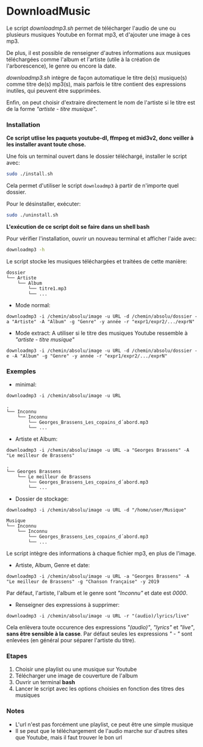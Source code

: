 # DownloadMusic
Le script *downloadmp3.sh* permet de télécharger l'audio de une ou plusieurs musiques Youtube en format mp3, et d'ajouter une image à ces mp3. 

De plus, il est possible de renseigner d'autres informations aux musiques téléchargées comme l'album et l'artiste (utile à la création de l'arborescence), le genre ou encore la date.

*downloadmp3.sh* intègre de façon automatique le titre de(s) musique(s) comme titre de(s) mp3(s), mais parfois le titre contient des expressions inutiles, qui peuvent être supprimées.

Enfin, on peut choisir d'extraire directement le nom de l'artiste si le titre est de la forme *"artiste - titre musique"*.

### Installation

**Ce script utlise les paquets youtube-dl, ffmpeg et mid3v2, donc veiller à les installer avant toute chose.**

Une fois un terminal ouvert dans le dossier téléchargé, installer le script avec:
```bash
sudo ./install.sh
```
Cela permet d'utiliser le script `downloadmp3` à partir de n'importe quel dossier.

Pour le désinstaller, exécuter:
```bash
sudo ./uninstall.sh
```

**L'exécution de ce script doit se faire dans un shell bash**

Pour vérifier l'installation, ouvrir un nouveau terminal et afficher l'aide avec:
```bash
downloadmp3 -h
```
Le script stocke les musiques téléchargées et traitées de cette manière:
```
dossier
└── Artiste
    └── Album
        └── titre1.mp3
        └── ...       
```

- Mode normal:

`downloadmp3 -i /chemin/absolu/image -u URL -d /chemin/absolu/dossier -a "Artiste" -A "Album" -g "Genre" -y année -r "expr1/expr2/.../exprN"`

- Mode extract: A utiliser si le titre des musiques Youtube ressemble à *"artiste - titre musique"*

`downloadmp3 -i /chemin/absolu/image -u URL -d /chemin/absolu/dossier -e -A "Album" -g "Genre" -y année -r "expr1/expr2/.../exprN"`

### Exemples

- minimal:

`downloadmp3 -i /chemin/absolu/image -u URL`
```
.
└── Inconnu
    └── Inconnu
        └── Georges_Brassens_Les_copains_d´abord.mp3
        └── ...       
```

- Artiste et Album:

`downloadmp3 -i /chemin/absolu/image -u URL -a "Georges Brassens" -A "Le meilleur de Brassens" `
```
.
└── Georges Brassens
    └── Le meilleur de Brassens
        └── Georges_Brassens_Les_copains_d´abord.mp3
        └── ...       
```

- Dossier de stockage:

`downloadmp3 -i /chemin/absolu/image -u URL -d "/home/user/Musique"`
```
Musique
└── Inconnu
    └── Inconnu
        └── Georges_Brassens_Les_copains_d´abord.mp3
        └── ...       
```
Le script intègre des informations à chaque fichier mp3, en plus de l'image.
- Artiste, Album, Genre et date:

`downloadmp3 -i /chemin/absolu/image -u URL -a "Georges Brassens" -A "Le meilleur de Brassens" -g "Chanson française" -y 2019`

Par défaut, l'artiste, l'album et le genre sont *"Inconnu"* et date est *0000*.

- Renseigner des expressions à supprimer:

`downloadmp3 -i /chemin/absolu/image -u URL -r "(audio)/lyrics/live"`

Cela enlèvera toute occurence des expressions *"(audio)"*, *"lyrics"* et *"live"*, **sans être sensible à la casse**.
Par défaut seules les expressions *" - "* sont enlevées (en général pour séparer l'artiste du titre).

### Etapes
1. Choisir une playlist ou une musique sur Youtube
2. Télécharger une image de couverture de l'album
3. Ouvrir un terminal **bash**
5. Lancer le script avec les options choisies en fonction des titres des musiques

### Notes
- L'url n'est pas forcément une playlist, ce peut être une simple musique
- Il se peut que le téléchargement de l'audio marche sur d'autres sites que Youtube, mais il faut trouver le bon url
